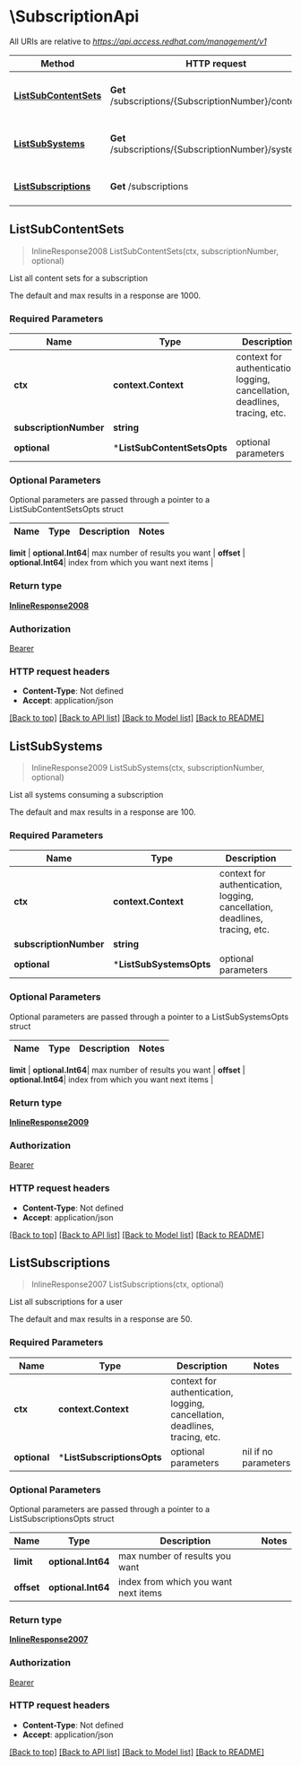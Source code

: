 # \SubscriptionApi

All URIs are relative to *https://api.access.redhat.com/management/v1*

Method | HTTP request | Description
------------- | ------------- | -------------
[**ListSubContentSets**](SubscriptionApi.md#ListSubContentSets) | **Get** /subscriptions/{SubscriptionNumber}/contentSets | List all content sets for a subscription
[**ListSubSystems**](SubscriptionApi.md#ListSubSystems) | **Get** /subscriptions/{SubscriptionNumber}/systems | List all systems consuming a subscription
[**ListSubscriptions**](SubscriptionApi.md#ListSubscriptions) | **Get** /subscriptions | List all subscriptions for a user



## ListSubContentSets

> InlineResponse2008 ListSubContentSets(ctx, subscriptionNumber, optional)

List all content sets for a subscription

The default and max results in a response are 1000.

### Required Parameters


Name | Type | Description  | Notes
------------- | ------------- | ------------- | -------------
**ctx** | **context.Context** | context for authentication, logging, cancellation, deadlines, tracing, etc.
**subscriptionNumber** | **string**|  | 
 **optional** | ***ListSubContentSetsOpts** | optional parameters | nil if no parameters

### Optional Parameters

Optional parameters are passed through a pointer to a ListSubContentSetsOpts struct


Name | Type | Description  | Notes
------------- | ------------- | ------------- | -------------

 **limit** | **optional.Int64**| max number of results you want | 
 **offset** | **optional.Int64**| index from which you want next items | 

### Return type

[**InlineResponse2008**](inline_response_200_8.md)

### Authorization

[Bearer](../README.md#Bearer)

### HTTP request headers

- **Content-Type**: Not defined
- **Accept**: application/json

[[Back to top]](#) [[Back to API list]](../README.md#documentation-for-api-endpoints)
[[Back to Model list]](../README.md#documentation-for-models)
[[Back to README]](../README.md)


## ListSubSystems

> InlineResponse2009 ListSubSystems(ctx, subscriptionNumber, optional)

List all systems consuming a subscription

The default and max results in a response are 100.

### Required Parameters


Name | Type | Description  | Notes
------------- | ------------- | ------------- | -------------
**ctx** | **context.Context** | context for authentication, logging, cancellation, deadlines, tracing, etc.
**subscriptionNumber** | **string**|  | 
 **optional** | ***ListSubSystemsOpts** | optional parameters | nil if no parameters

### Optional Parameters

Optional parameters are passed through a pointer to a ListSubSystemsOpts struct


Name | Type | Description  | Notes
------------- | ------------- | ------------- | -------------

 **limit** | **optional.Int64**| max number of results you want | 
 **offset** | **optional.Int64**| index from which you want next items | 

### Return type

[**InlineResponse2009**](inline_response_200_9.md)

### Authorization

[Bearer](../README.md#Bearer)

### HTTP request headers

- **Content-Type**: Not defined
- **Accept**: application/json

[[Back to top]](#) [[Back to API list]](../README.md#documentation-for-api-endpoints)
[[Back to Model list]](../README.md#documentation-for-models)
[[Back to README]](../README.md)


## ListSubscriptions

> InlineResponse2007 ListSubscriptions(ctx, optional)

List all subscriptions for a user

The default and max results in a response are 50.

### Required Parameters


Name | Type | Description  | Notes
------------- | ------------- | ------------- | -------------
**ctx** | **context.Context** | context for authentication, logging, cancellation, deadlines, tracing, etc.
 **optional** | ***ListSubscriptionsOpts** | optional parameters | nil if no parameters

### Optional Parameters

Optional parameters are passed through a pointer to a ListSubscriptionsOpts struct


Name | Type | Description  | Notes
------------- | ------------- | ------------- | -------------
 **limit** | **optional.Int64**| max number of results you want | 
 **offset** | **optional.Int64**| index from which you want next items | 

### Return type

[**InlineResponse2007**](inline_response_200_7.md)

### Authorization

[Bearer](../README.md#Bearer)

### HTTP request headers

- **Content-Type**: Not defined
- **Accept**: application/json

[[Back to top]](#) [[Back to API list]](../README.md#documentation-for-api-endpoints)
[[Back to Model list]](../README.md#documentation-for-models)
[[Back to README]](../README.md)


